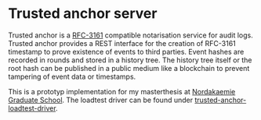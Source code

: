 # Trusted anchor server

Trusted anchor is a [RFC-3161](https://www.ietf.org/rfc/rfc3161.txt) compatible notarisation service for audit logs.
Trusted anchor provides a REST interface for the creation of RFC-3161 timestamp to prove existence of events to third parties. 
Event hashes are recorded in rounds and stored in a history tree. The history tree itself or the root hash can be published in
a public medium like a blockchain to prevent tampering of event data or timestamps.

This is a prototyp implementation for my masterthesis
at [Nordakaemie Graduate School](https://www.nordakademie.de/graduate-school). The loadtest driver can be found
under [trusted-anchor-loadtest-driver](https://github.com/LukasHavemann/trusted-anchor-loadtest-driver).
